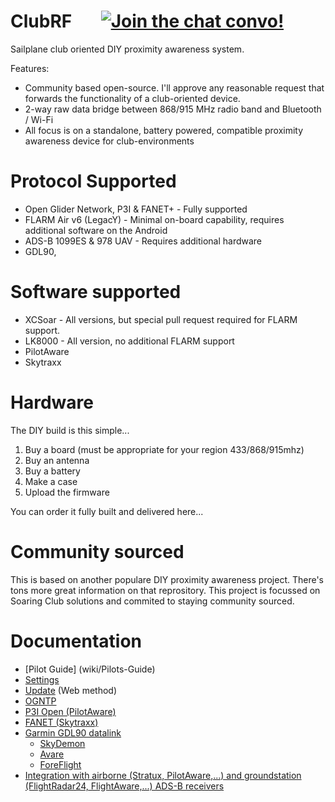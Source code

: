 # ClubRF &nbsp;&nbsp;&nbsp;&nbsp;&nbsp; [![Join the chat convo!](https://badges.gitter.im/Join%20Chat.svg)](https://gitter.im/ClubRF/community?utm_source=badge&utm_medium=badge&utm_campaign=pr-badge&utm_content=badge)

Sailplane club oriented DIY proximity awareness system.

Features:
* Community based open-source.  I'll approve any reasonable request that forwards the functionality of a club-oriented device.
* 2-way raw data bridge between 868/915 MHz radio band and Bluetooth / Wi-Fi 
* All focus is on a standalone, battery powered, compatible proximity awareness device for club-environments

# Protocol Supported

* Open Glider Network, P3I & FANET+  - Fully supported 
* FLARM Air v6 (LegacY) - Minimal on-board capability, requires additional software on the Android
* ADS-B 1099ES & 978 UAV - Requires additional hardware
* GDL90, 

# Software supported

* XCSoar - All versions, but special pull request required for FLARM support.
* LK8000 - All version, no additional FLARM support 
* PilotAware
* Skytraxx

# Hardware

The DIY build is this simple... 

1. Buy a board (must be appropriate for your region 433/868/915mhz)
2. Buy an antenna
3. Buy a battery
4. Make a case
5. Upload the firmware

You can order it fully built and delivered here...

# Community sourced

This is based on another populare DIY proximity awareness project.  There's tons more great information on that reprository.  This project is focussed on Soaring Club solutions and commited to staying community sourced. 

# Documentation

* [Pilot Guide] (wiki/Pilots-Guide)
* [Settings](wiki/Settings) 
* [Update](wiki/Firmware-update-(Web-method)) (Web method)
* [OGNTP](wiki/OGNTP-compatibility)
* [P3I Open (PilotAware)](wiki/PilotAware-compatibility)
* [FANET (Skytraxx)](wiki/FANET-compatibility)
* [Garmin GDL90 datalink](wiki/Garmin-GDL90-compatibility)
     * [SkyDemon](wiki/Garmin-GDL90-compatibility#skydemon)
     * [Avare](wiki/Garmin-GDL90-compatibility#avare)
     * [ForeFlight](wiki/Garmin-GDL90-compatibility#foreflight)
* [Integration with airborne (Stratux, PilotAware,...) and groundstation (FlightRadar24, FlightAware,...) ADS-B receivers](wiki/Integration-with-RTL%E2%80%90SDR-based-ADS%E2%80%90B-receivers)
